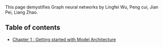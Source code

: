 This page demystifies Graph neural networks by Lingfei Wu, Peng cui, Jian Pei, Liang Zhao.

## Table of contents

* [Chapter 1 : Getting started with Model Architecture](./model-architecture.md)
